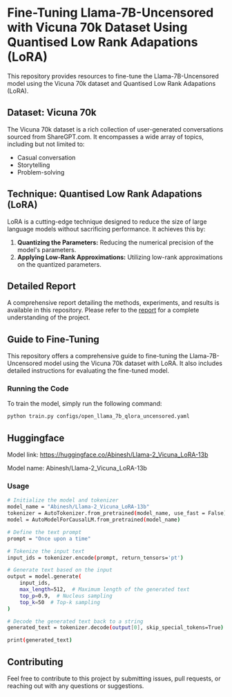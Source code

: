 # Fine-Tuning Llama-7B-Uncensored with Vicuna 70k Dataset Using Quantised Low Rank Adapations (LoRA)

This repository provides resources to fine-tune the Llama-7B-Uncensored model using the Vicuna 70k dataset and Quantised Low Rank Adapations (LoRA).

## Dataset: Vicuna 70k

The Vicuna 70k dataset is a rich collection of user-generated conversations sourced from ShareGPT.com. It encompasses a wide array of topics, including but not limited to:

- Casual conversation
- Storytelling
- Problem-solving

## Technique: Quantised Low Rank Adapations (LoRA)

LoRA is a cutting-edge technique designed to reduce the size of large language models without sacrificing performance. It achieves this by:

1. **Quantizing the Parameters:** Reducing the numerical precision of the model's parameters.
2. **Applying Low-Rank Approximations:** Utilizing low-rank approximations on the quantized parameters.


## Detailed Report

A comprehensive report detailing the methods, experiments, and results is available in this repository. Please refer to the [report](Report.pdf) for a complete understanding of the project.



## Guide to Fine-Tuning

This repository offers a comprehensive guide to fine-tuning the Llama-7B-Uncensored model using the Vicuna 70k dataset with LoRA. It also includes detailed instructions for evaluating the fine-tuned model.

### Running the Code

To train the model, simply run the following command:

```bash
python train.py configs/open_llama_7b_qlora_uncensored.yaml
```

## Huggingface

Model link: https://huggingface.co/Abinesh/Llama-2_Vicuna_LoRA-13b

Model name: Abinesh/Llama-2_Vicuna_LoRA-13b

### Usage

```bash
# Initialize the model and tokenizer
model_name = "Abinesh/Llama-2_Vicuna_LoRA-13b"  
tokenizer = AutoTokenizer.from_pretrained(model_name, use_fast = False)
model = AutoModelForCausalLM.from_pretrained(model_name)

# Define the text prompt
prompt = "Once upon a time"

# Tokenize the input text
input_ids = tokenizer.encode(prompt, return_tensors='pt')

# Generate text based on the input
output = model.generate(
    input_ids,
    max_length=512,  # Maximum length of the generated text
    top_p=0.9,  # Nucleus sampling
    top_k=50  # Top-k sampling
)

# Decode the generated text back to a string
generated_text = tokenizer.decode(output[0], skip_special_tokens=True)

print(generated_text)
```

## Contributing

Feel free to contribute to this project by submitting issues, pull requests, or reaching out with any questions or suggestions.
